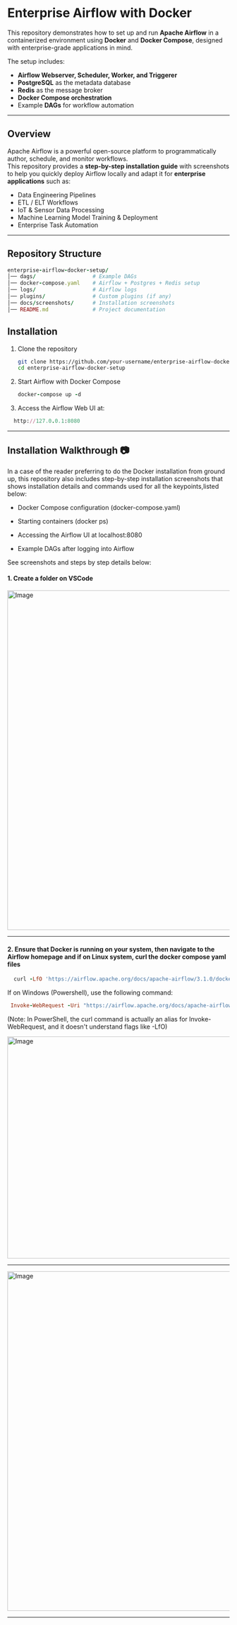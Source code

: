 # Enterprise Airflow with Docker

This repository demonstrates how to set up and run **Apache Airflow** in a containerized environment using **Docker** and **Docker Compose**, designed with enterprise-grade applications in mind.  

The setup includes:
- **Airflow Webserver, Scheduler, Worker, and Triggerer**
- **PostgreSQL** as the metadata database
- **Redis** as the message broker
- **Docker Compose orchestration**
- Example **DAGs** for workflow automation

---

## Overview

Apache Airflow is a powerful open-source platform to programmatically author, schedule, and monitor workflows.  
This repository provides a **step-by-step installation guide** with screenshots to help you quickly deploy Airflow locally and adapt it for **enterprise applications** such as:

- Data Engineering Pipelines  
- ETL / ELT Workflows  
- IoT & Sensor Data Processing  
- Machine Learning Model Training & Deployment  
- Enterprise Task Automation  

---

## Repository Structure

   
```ruby
enterprise-airflow-docker-setup/
│── dags/                  # Example DAGs
│── docker-compose.yaml    # Airflow + Postgres + Redis setup
│── logs/                  # Airflow logs
│── plugins/               # Custom plugins (if any)
│── docs/screenshots/      # Installation screenshots
│── README.md              # Project documentation

```

##  Installation

1. Clone the repository
   
   ```bash
   git clone https://github.com/your-username/enterprise-airflow-docker-setup.git
   cd enterprise-airflow-docker-setup

2. Start Airflow with Docker Compose
   
   ```ruby
   docker-compose up -d
   ```

3. Access the Airflow Web UI at:
   
 ```ruby
   http://127.0.0.1:8080
 ```
---

## Installation Walkthrough  📷

In a case of the reader preferring to do the Docker installation from ground up, this repository also includes step-by-step installation screenshots that shows installation details and commands used for all the keypoints,listed below:

* Docker Compose configuration (docker-compose.yaml)

* Starting containers (docker ps)

* Accessing the Airflow UI at localhost:8080

* Example DAGs after logging into Airflow

See screenshots and steps by step details below:


#### 1. Create a folder on VSCode

<img width="1366" height="768" alt="Image" src="https://github.com/user-attachments/assets/f3d6dc11-8e65-4680-b13a-fdd2d114781b" />

---

#### 2.  Ensure that Docker is running on your system, then navigate to the Airflow homepage and if on Linux system, curl the docker compose yaml files

 ```ruby
   curl -LfO 'https://airflow.apache.org/docs/apache-airflow/3.1.0/docker-compose.yaml'
 ```
If on Windows (Powershell), use the following command:

 ```ruby
  Invoke-WebRequest -Uri "https://airflow.apache.org/docs/apache-airflow/3.1.0/docker-compose.yaml" -OutFile "docker-compose.yaml"

```

(Note: In PowerShell, the curl command is actually an alias for Invoke-WebRequest, and it doesn't understand flags like -LfO)



<img width="1332" height="502" alt="Image" src="https://github.com/user-attachments/assets/60bf3e26-3442-4812-aceb-4c8d78022f0a" />

---

<img width="1366" height="768" alt="Image" src="https://github.com/user-attachments/assets/a2d72c7e-ee2d-4cbf-9d5f-ddb98f1dac87" />

---





